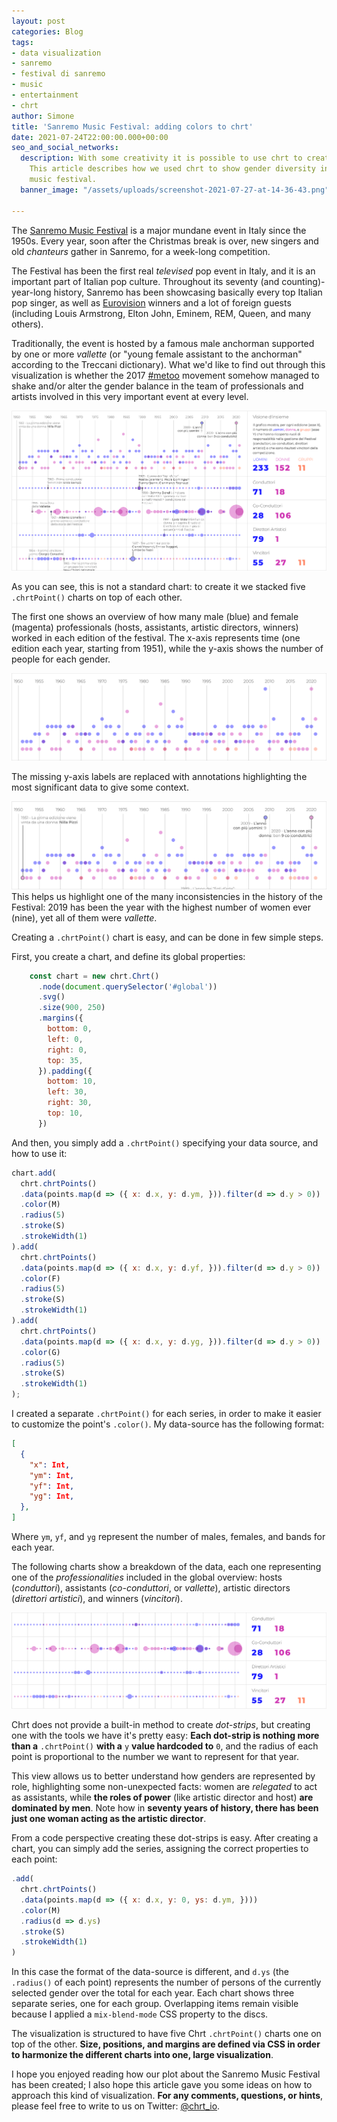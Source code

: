 ```yaml
---
layout: post
categories: Blog
tags:
- data visualization
- sanremo
- festival di sanremo
- music
- entertainment
- chrt
author: Simone
title: 'Sanremo Music Festival: adding colors to chrt'
date: 2021-07-24T22:00:00.000+00:00
seo_and_social_networks:
  description: With some creativity it is possible to use chrt to create unusual charts.
    This article describes how we used chrt to show gender diversity in the Sanremo
    music festival.
  banner_image: "/assets/uploads/screenshot-2021-07-27-at-14-36-43.png"

---
```

The [Sanremo Music Festival](https://en.wikipedia.org/wiki/Sanremo_Music_Festival "Sanremo Music Festiva on Wikipedia") is a major mundane event in Italy since the 1950s. Every year, soon after the Christmas break is over, new singers and old _chanteurs_ gather in Sanremo, for a week-long competition.

The Festival has been the first real _televised_ pop event in Italy, and it is an important part of Italian pop culture. Throughout its seventy (and counting)-year-long history, Sanremo has been showcasing basically every top Italian pop singer, as well as [Eurovision](https://en.wikipedia.org/wiki/Eurovision_Song_Contest "Eurovision Song Contest on Wikipedia") winners and a lot of foreign guests (including Louis Armstrong, Elton John, Eminem, REM, Queen, and many others).

Traditionally, the event is hosted by a famous male anchorman supported by one or more _vallette_ (or "young female assistant to the anchorman" according to the Treccani dictionary). What we'd like to find out through this visualization is whether the 2017 [#metoo](https://en.wikipedia.org/wiki/Me_Too_movement "Me Too on Wikipedia") movement somehow managed to shake and/or alter the gender balance in the team of professionals and artists involved in this very important event at every level.

![Gender representation in the Sanremo Music Festival](/assets/uploads/screenshot-2021-07-27-at-15-13-41.png "Gender representation in the Sanremo Music Festival")

As you can see, this is not a standard chart: to create it we stacked five `.chrtPoint()` charts on top of each other.

The first one shows an overview of how many male (blue) and female (magenta) professionals (hosts, assistants, artistic directors, winners) worked in each edition of the festival. The x-axis represents time (one edition each year, starting from 1951), while the y-axis shows the number of people for each gender.

![](/assets/uploads/screenshot-2021-07-29-at-16-59-13.png)

The missing y-axis labels are replaced with annotations highlighting the most significant data to give some context.

![](/assets/uploads/screenshot-2021-07-29-at-17-02-44.png)  
This helps us highlight one of the many inconsistencies in the history of the Festival: 2019 has been the year with the highest number of women ever (nine), yet all of them were _vallette_.

Creating a `.chrtPoint()` chart is easy, and can be done in few simple steps.

First, you create a chart, and define its global properties:

```javascript
    const chart = new chrt.Chrt()
      .node(document.querySelector('#global'))
      .svg()
      .size(900, 250)
      .margins({
        bottom: 0,
        left: 0,
        right: 0,
        top: 35,
      }).padding({
        bottom: 10,
        left: 30,
        right: 30,
        top: 10,
      })
```

And then, you simply add a `.chrtPoint()` specifying your data source, and how to use it:

```javascript
chart.add(
  chrt.chrtPoints()
  .data(points.map(d => ({ x: d.x, y: d.ym, })).filter(d => d.y > 0))
  .color(M)
  .radius(5)
  .stroke(S)
  .strokeWidth(1)
).add(
  chrt.chrtPoints()
  .data(points.map(d => ({ x: d.x, y: d.yf, })).filter(d => d.y > 0))
  .color(F)
  .radius(5)
  .stroke(S)
  .strokeWidth(1)
).add(
  chrt.chrtPoints()
  .data(points.map(d => ({ x: d.x, y: d.yg, })).filter(d => d.y > 0))
  .color(G)
  .radius(5)
  .stroke(S)
  .strokeWidth(1)
);
```

I created a separate `.chrtPoint()` for each series, in order to make it easier to customize the point's `.color()`. My data-source has the following format:

```json
[
  {
    "x": Int,
    "ym": Int,
    "yf": Int,
    "yg": Int,
  },
]
```

Where `ym`, `yf`, and `yg` represent the number of males, females, and bands for each year.

The following charts show a breakdown of the data, each one representing one of the _professionalities_ included in the global  overview: hosts (_conduttori_), assistants (_co-conduttori_, or _vallette_), artistic directors (_direttori artistici_), and winners (_vincitori_).

![](/assets/uploads/screenshot-2021-07-30-at-10-58-43.png)

Chrt does not provide a built-in method to create _dot-strips_, but creating one with the tools we have it's pretty easy: **Each dot-strip is nothing more than a** `.chrtPoint()` **with a** `y` **value hardcoded to** `0`, and the radius of each point is proportional to the number we want to represent for that year.

This view allows us to better understand how genders are represented by role, highlighting some non-unexpected facts: women are _relegated_ to act as assistants, while **the roles of power** (like artistic director and host) **are dominated by men**. Note how in **seventy years of history, there has been just one woman acting as the artistic director**.

From a code perspective creating these dot-strips is easy. After creating a chart, you can simply add the series, assigning the correct properties to each point:

```javascript
.add(
  chrt.chrtPoints()
  .data(points.map(d => ({ x: d.x, y: 0, ys: d.ym, })))
  .color(M)
  .radius(d => d.ys)
  .stroke(S)
  .strokeWidth(1)
)
```

In this case the format of the data-source is different, and `d.ys` (the `.radius()` of each point) represents the number of persons of the currently selected gender over the total for each year. Each chart shows three separate series, one for each group. Overlapping items remain visible because I applied a `mix-blend-mode` CSS property to the discs.

The visualization is structured to have five Chrt `.chrtPoint()` charts one on top of the other. **Size, positions, and margins are defined via CSS in order to harmonize the different charts into one, large visualization**.

I hope you enjoyed reading how our plot about the Sanremo Music Festival has been created; I also hope this article gave you some ideas on how to approach this kind of visualization. **For any comments, questions, or hints**, please feel free to write to us on Twitter: [@chrt_io](https://twitter.com/chrt_io "Chart.io on Twitter").